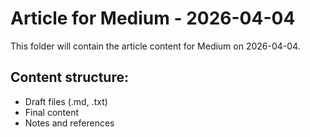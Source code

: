 # Article for Medium - 2026-04-04

This folder will contain the article content for Medium on 2026-04-04.

## Content structure:
- Draft files (.md, .txt)
- Final content
- Notes and references
